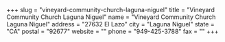+++
slug = "vineyard-community-church-laguna-niguel"
title = "Vineyard Community Church Laguna Niguel"
name = "Vineyard Community Church Laguna Niguel"
address = "27632 El Lazo"
city = "Laguna Niguel"
state = "CA"
postal = "92677"
website = ""
phone = "949-425-3788"
fax = ""
+++
